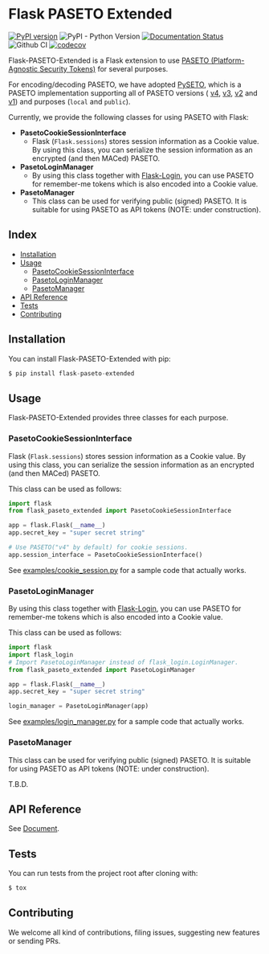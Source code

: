 # Flask PASETO Extended

[![PyPI version](https://badge.fury.io/py/flask-paseto-extended.svg)](https://badge.fury.io/py/flask-paseto-extended)
![PyPI - Python Version](https://img.shields.io/pypi/pyversions/flask-paseto-extended)
[![Documentation Status](https://readthedocs.org/projects/flask-paseto-extended/badge/?version=latest)](https://flask-paseto-extended.readthedocs.io/en/latest/?badge=latest)
![Github CI](https://github.com/dajiaji/flask-paseto-extended/actions/workflows/python-package.yml/badge.svg)
[![codecov](https://codecov.io/gh/dajiaji/flask-paseto-extended/branch/main/graph/badge.svg?token=QN8GXEYEP3)](https://codecov.io/gh/dajiaji/flask-paseto-extended)

Flask-PASETO-Extended is a Flask extension to use [PASETO (Platform-Agnostic Security Tokens)](https://paseto.io/) for several purposes.

For encoding/decoding PASETO, we have adopted [PySETO](https://github.com/dajiaji/pyseto),
which is a PASETO implementation supporting all of PASETO versions (
[v4](https://github.com/paseto-standard/paseto-spec/blob/master/docs/01-Protocol-Versions/Version4.md),
[v3](https://github.com/paseto-standard/paseto-spec/blob/master/docs/01-Protocol-Versions/Version3.md),
[v2](https://github.com/paseto-standard/paseto-spec/blob/master/docs/01-Protocol-Versions/Version2.md) and
[v1](https://github.com/paseto-standard/paseto-spec/blob/master/docs/01-Protocol-Versions/Version1.md)) and purposes (`local` and `public`).

Currently, we provide the following classes for using PASETO with Flask:

- **PasetoCookieSessionInterface**
  - Flask (`Flask.sessions`) stores session information as a Cookie value. By using this class, you can serialize the session information as an encrypted (and then MACed) PASETO.
- **PasetoLoginManager**
  - By using this class together with [Flask-Login](https://github.com/maxcountryman/flask-login), you can use PASETO for remember-me tokens which is also encoded into a Cookie value.
- **PasetoManager**
  - This class can be used for verifying public (signed) PASETO. It is suitable for using PASETO as API tokens (NOTE: under construction).

## Index
- [Installation](#installation)
- [Usage](#usage)
  - [PasetoCookieSessionInterface](#pasetocookiesessioninterface)
  - [PasetoLoginManager](#pasetologinmanager)
  - [PasetoManager](#pasetomanager)
- [API Reference](#api-reference)
- [Tests](#tests)
- [Contributing](#contributing)

## Installation

You can install Flask-PASETO-Extended with pip:

```py
$ pip install flask-paseto-extended
```

## Usage

Flask-PASETO-Extended provides three classes for each purpose.

### PasetoCookieSessionInterface

Flask (`Flask.sessions`) stores session information as a Cookie value. By using this class, you can serialize the session information as an encrypted (and then MACed) PASETO.

This class can be used as follows:

```py
import flask
from flask_paseto_extended import PasetoCookieSessionInterface

app = flask.Flask(__name__)
app.secret_key = "super secret string"

# Use PASETO("v4" by default) for cookie sessions.
app.session_interface = PasetoCookieSessionInterface()
```

See [examples/cookie_session.py](https://github.com/dajiaji/flask-paseto-extended/blob/main/examples/cookie_session.py) for a sample code that actually works.

### PasetoLoginManager

By using this class together with [Flask-Login](https://github.com/maxcountryman/flask-login), you can use PASETO for remember-me tokens which is also encoded into a Cookie value.

This class can be used as follows:

```py
import flask
import flask_login
# Import PasetoLoginManager instead of flask_login.LoginManager.
from flask_paseto_extended import PasetoLoginManager

app = flask.Flask(__name__)
app.secret_key = "super secret string"

login_manager = PasetoLoginManager(app)
```

See [examples/login_manager.py](https://github.com/dajiaji/flask-paseto-extended/blob/main/examples/login_manager.py) for a sample code that actually works.

### PasetoManager

This class can be used for verifying public (signed) PASETO. It is suitable for using PASETO as API tokens (NOTE: under construction).

T.B.D.

## API Reference

See [Document](https://flask-paseto-extended.readthedocs.io/en/stable/api.html).


## Tests

You can run tests from the project root after cloning with:

```sh
$ tox
```

## Contributing

We welcome all kind of contributions, filing issues, suggesting new features or sending PRs.
